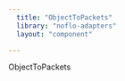 ```yaml
---
  title: "ObjectToPackets"
  library: "noflo-adapters"
  layout: "component"

---
```

ObjectToPackets